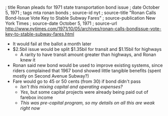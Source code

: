 ; title Ronan pleads for 1971 state transportation bond issue
; date October 5, 1971
; tags mta ronan bonds
; source-id nyt
; source-title "Ronan Calls Bond-Issue Vote Key to Stable Subway Fares"
; source-publication New York Times
; source-date October 5, 1971
; source-url http://www.nytimes.com/1971/10/05/archives/ronan-calls-bondissue-vote-key-to-stable-subway-fares.html

- It would fail at the ballot a month later
- $2.5bil issue would be split $1.35bil for transit and $1.15bil for highways
  - A rarity to have transit amount greater than highways, and Ronan knew it
- Ronan said new bond would be used to improve existing systems, since riders complained that 1967 bond showed little tangible benefits (spent mostly on Second Avenue Subway?)
- Fare would go to 45 or 50 cents (from 30) if bond didn't pass
  - *Isn't this mixing capital and operating expenses?*
  - *Yes*, but some capital projects were already being paid out of farebox income
  - *This was pre-capital program, so my details on all this are weak right now*
